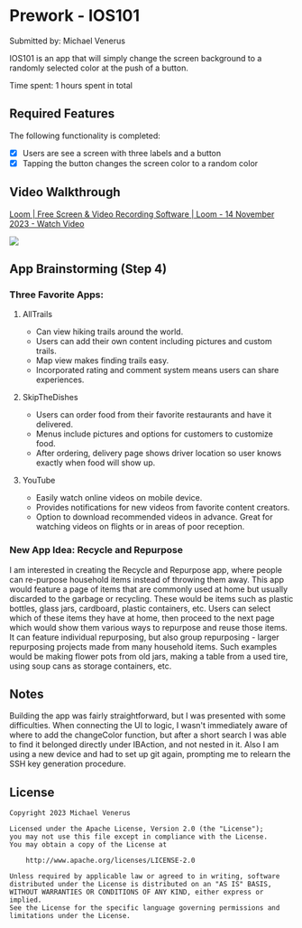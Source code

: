 # Prework - IOS101

Submitted by: Michael Venerus

IOS101 is an app that will simply change the screen background to a randomly selected color at the push of a button.

Time spent: 1 hours spent in total

## Required Features

The following functionality is completed:

- [X] Users are see a screen with three labels and a button
- [X] Tapping the button changes the screen color to a random color
 
## Video Walkthrough

<div>
    <a href="https://www.loom.com/share/298999f287eb4ace934c1a442a302c41">
      <p>Loom | Free Screen & Video Recording Software | Loom - 14 November 2023 - Watch Video</p>
    </a>
    <a href="https://www.loom.com/share/298999f287eb4ace934c1a442a302c41">
      <img style="max-width:300px;" src="https://cdn.loom.com/sessions/thumbnails/298999f287eb4ace934c1a442a302c41-with-play.gif">
    </a>
  </div>

## App Brainstorming (Step 4)

### Three Favorite Apps:
1. AllTrails
   - Can view hiking trails around the world.
   - Users can add their own content including pictures and custom trails.
   - Map view makes finding trails easy.
   - Incorporated rating and comment system means users can share experiences.
  
2. SkipTheDishes
   - Users can order food from their favorite restaurants and have it delivered.
   - Menus include pictures and options for customers to customize food.
   - After ordering, delivery page shows driver location so user knows exactly when food will show up.

3. YouTube
   - Easily watch online videos on mobile device.
   - Provides notifications for new videos from favorite content creators.
   - Option to download recommended videos in advance. Great for watching videos on flights or in areas of poor reception.


### New App Idea: Recycle and Repurpose
I am interested in creating the Recycle and Repurpose app, where people can re-purpose household items instead of throwing them away. This app would feature a page of items that are commonly used at home but usually discarded to the garbage or recycling. These would be items such as plastic bottles, glass jars, cardboard, plastic containers, etc. Users can select which of these items they have at home, then proceed to the next page which would show them various ways to repurpose and reuse those items. It can feature individual repurposing, but also group repurposing - larger repurposing projects made from many household items. Such examples would be making flower pots from old jars, making a table from a used tire, using soup cans as storage containers, etc.

## Notes

Building the app was fairly straightforward, but I was presented with some difficulties. When connecting the UI to logic, I wasn't immediately aware of where to add the changeColor function, but after a short search I was able to find it belonged directly under IBAction, and not nested in it. Also I am using a new device and had to set up git again, prompting me to relearn the SSH key generation procedure. 

## License

    Copyright 2023 Michael Venerus

    Licensed under the Apache License, Version 2.0 (the "License");
    you may not use this file except in compliance with the License.
    You may obtain a copy of the License at

        http://www.apache.org/licenses/LICENSE-2.0

    Unless required by applicable law or agreed to in writing, software
    distributed under the License is distributed on an "AS IS" BASIS,
    WITHOUT WARRANTIES OR CONDITIONS OF ANY KIND, either express or implied.
    See the License for the specific language governing permissions and
    limitations under the License.
